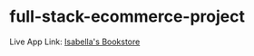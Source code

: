 # full-stack-ecommerce-project

Live App Link: 
[Isabella's Bookstore](https://isabellashop.netlify.app)
